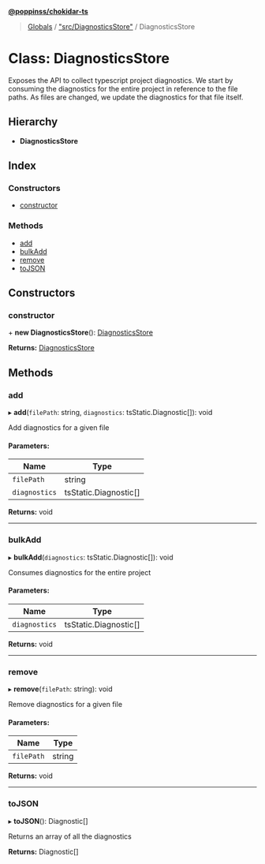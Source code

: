 **[@poppinss/chokidar-ts](../README.md)**

> [Globals](../README.md) / ["src/DiagnosticsStore"](../modules/_src_diagnosticsstore_.md) / DiagnosticsStore

# Class: DiagnosticsStore

Exposes the API to collect typescript project diagnostics. We start by
consuming the diagnostics for the entire project in reference to the
file paths. As files are changed, we update the diagnostics for
that file itself.

## Hierarchy

* **DiagnosticsStore**

## Index

### Constructors

* [constructor](_src_diagnosticsstore_.diagnosticsstore.md#constructor)

### Methods

* [add](_src_diagnosticsstore_.diagnosticsstore.md#add)
* [bulkAdd](_src_diagnosticsstore_.diagnosticsstore.md#bulkadd)
* [remove](_src_diagnosticsstore_.diagnosticsstore.md#remove)
* [toJSON](_src_diagnosticsstore_.diagnosticsstore.md#tojson)

## Constructors

### constructor

\+ **new DiagnosticsStore**(): [DiagnosticsStore](_src_diagnosticsstore_.diagnosticsstore.md)

**Returns:** [DiagnosticsStore](_src_diagnosticsstore_.diagnosticsstore.md)

## Methods

### add

▸ **add**(`filePath`: string, `diagnostics`: tsStatic.Diagnostic[]): void

Add diagnostics for a given file

#### Parameters:

Name | Type |
------ | ------ |
`filePath` | string |
`diagnostics` | tsStatic.Diagnostic[] |

**Returns:** void

___

### bulkAdd

▸ **bulkAdd**(`diagnostics`: tsStatic.Diagnostic[]): void

Consumes diagnostics for the entire project

#### Parameters:

Name | Type |
------ | ------ |
`diagnostics` | tsStatic.Diagnostic[] |

**Returns:** void

___

### remove

▸ **remove**(`filePath`: string): void

Remove diagnostics for a given file

#### Parameters:

Name | Type |
------ | ------ |
`filePath` | string |

**Returns:** void

___

### toJSON

▸ **toJSON**(): Diagnostic[]

Returns an array of all the diagnostics

**Returns:** Diagnostic[]
